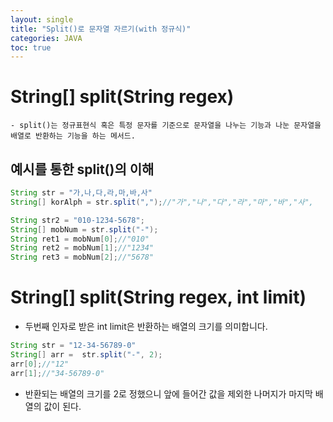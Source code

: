 ```yaml
---
layout: single
title: "Split()로 문자열 자르기(with 정규식)"
categories: JAVA
toc: true
---
```



# String[] split(String regex)
	- split()는 정규표현식 혹은 특정 문자를 기준으로 문자열을 나누는 기능과 나눈 문자열을 배열로 반환하는 기능을 하는 메서드.


## 예시를 통한 split()의 이해 
```java
String str = "가,나,다,라,마,바,사"
String[] korAlph = str.split(",");//"가","나","다","라","마","바","사",

String str2 = "010-1234-5678";
String[] mobNum = str.split("-");
String ret1 = mobNum[0];//"010"
String ret2 = mobNum[1];//"1234"
String ret3 = mobNum[2];//"5678"

```


# String[] split(String regex, int limit)
- 두번째 인자로 받은 int limit은 반환하는 배열의 크기를 의미합니다. 
```java
String str = "12-34-56789-0"
String[] arr =  str.split("-", 2);
arr[0];//"12"
arr[1];//"34-56789-0"

```
- 반환되는 배열의 크기를 2로 정했으니 앞에 들어간 값을 제외한 나머지가 마지막 배열의 값이 된다.
